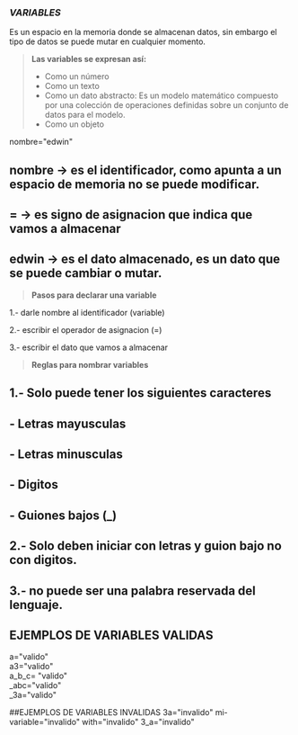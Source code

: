 ### *VARIABLES* 
Es un espacio en la memoria donde se almacenan datos, sin embargo el tipo de datos se puede mutar en cualquier momento.

> **Las variables se expresan así:** 
> - Como un número 
> - Como un texto 
> - Como un dato abstracto: Es un modelo matemático compuesto por una colección de operaciones definidas sobre un conjunto de datos para el modelo.
> - Como un objeto 

nombre="edwin"
## nombre -> es el identificador, como apunta a un espacio de memoria no se puede modificar.
## = -> es signo de asignacion que indica que vamos a almacenar
## edwin -> es el dato almacenado, es un dato que se puede cambiar o mutar.


>**Pasos para declarar una variable**

1.- darle nombre al identificador (variable)

2.- escribir el operador de asignacion (=)

3.- escribir el dato que vamos a almacenar

> **Reglas para nombrar variables**
## 1.- Solo puede tener los siguientes caracteres
## - Letras mayusculas
## - Letras minusculas
## - Digitos
## - Guiones bajos (_)
## 2.- Solo deben iniciar con letras y guion bajo no con digitos.
## 3.- no puede ser una palabra reservada del lenguaje.

## EJEMPLOS DE VARIABLES VALIDAS
a="valido"             
a3="valido"            
a_b_c= "valido"        
_abc="valido"          
_3a="valido"          

##EJEMPLOS DE VARIABLES INVALIDAS
3a="invalido"
mi-variable="invalido"
with="invalido"
3_a="invalido"
